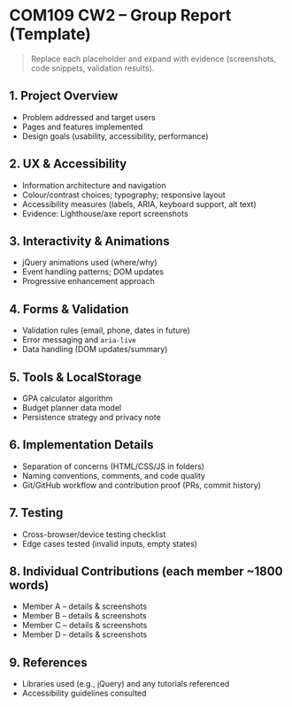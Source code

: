 
# COM109 CW2 – Group Report (Template)

> Replace each placeholder and expand with evidence (screenshots, code snippets, validation results).

## 1. Project Overview
- Problem addressed and target users
- Pages and features implemented
- Design goals (usability, accessibility, performance)

## 2. UX & Accessibility
- Information architecture and navigation
- Colour/contrast choices; typography; responsive layout
- Accessibility measures (labels, ARIA, keyboard support, alt text)
- Evidence: Lighthouse/axe report screenshots

## 3. Interactivity & Animations
- jQuery animations used (where/why)
- Event handling patterns; DOM updates
- Progressive enhancement approach

## 4. Forms & Validation
- Validation rules (email, phone, dates in future)
- Error messaging and `aria-live`
- Data handling (DOM updates/summary)

## 5. Tools & LocalStorage
- GPA calculator algorithm
- Budget planner data model
- Persistence strategy and privacy note

## 6. Implementation Details
- Separation of concerns (HTML/CSS/JS in folders)
- Naming conventions, comments, and code quality
- Git/GitHub workflow and contribution proof (PRs, commit history)

## 7. Testing
- Cross-browser/device testing checklist
- Edge cases tested (invalid inputs, empty states)

## 8. Individual Contributions (each member ~1800 words)
- Member A – details & screenshots
- Member B – details & screenshots
- Member C – details & screenshots
- Member D – details & screenshots

## 9. References
- Libraries used (e.g., jQuery) and any tutorials referenced
- Accessibility guidelines consulted
